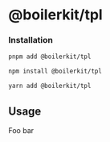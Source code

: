 <!-- ~~ Generated by projen. To modify, edit .projenrc.js and run "pnpm --silent dlx projen". -->

# @boilerkit/tpl

### Installation

```sh
pnpm add @boilerkit/tpl
```

```sh
npm install @boilerkit/tpl
```

```sh
yarn add @boilerkit/tpl
```

## Usage

Foo bar
